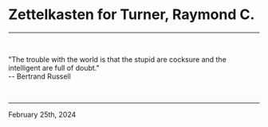 # Zettelkasten for Turner, Raymond C.

---

<br>


"The trouble with the world is that the stupid are cocksure and the intelligent are full of doubt."\
 -- Bertrand Russell
 

</br>

---
February 25th, 2024
